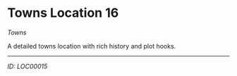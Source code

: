 # Towns Location 16

*Towns*

A detailed towns location with rich history and plot hooks.

---
*ID: LOC00015*